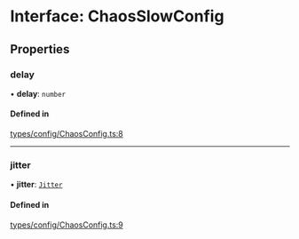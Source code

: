 # Interface: ChaosSlowConfig

## Properties

### delay

• **delay**: `number`

#### Defined in

[types/config/ChaosConfig.ts:8](https://github.com/hachibu/reliable-fetch/blob/main/src/types/config/ChaosConfig.ts#L8)

___

### jitter

• **jitter**: [`Jitter`](../README.md#jitter)

#### Defined in

[types/config/ChaosConfig.ts:9](https://github.com/hachibu/reliable-fetch/blob/main/src/types/config/ChaosConfig.ts#L9)
